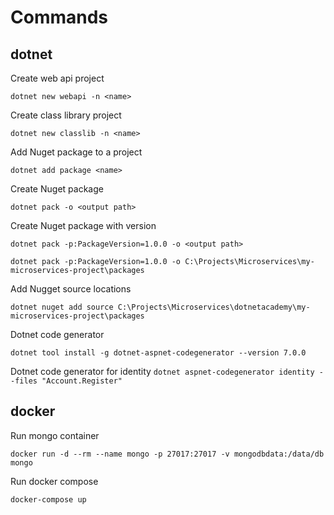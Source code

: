 # Commands

## dotnet

Create web api project

`dotnet new webapi -n <name>`

Create class library project

`dotnet new classlib -n <name>`

Add Nuget package to a project

`dotnet add package <name>`

Create Nuget package

`dotnet pack -o <output path>`

Create Nuget package with version

`dotnet pack -p:PackageVersion=1.0.0 -o <output path>`

`dotnet pack -p:PackageVersion=1.0.0 -o C:\Projects\Microservices\my-microservices-project\packages`

Add Nugget source locations

`dotnet nuget add source C:\Projects\Microservices\dotnetacademy\my-microservices-project\packages`

Dotnet code generator

`dotnet tool install -g dotnet-aspnet-codegenerator --version 7.0.0`

Dotnet code generator for identity
`dotnet aspnet-codegenerator identity --files "Account.Register"`

## docker

Run mongo container

`docker run -d --rm --name mongo -p 27017:27017 -v mongodbdata:/data/db mongo`

Run docker compose

`docker-compose up`
